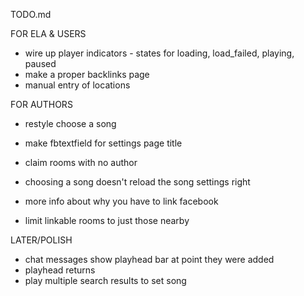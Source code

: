 TODO.md

FOR ELA & USERS
- wire up player indicators - states for loading, load_failed, playing, paused
- make a proper backlinks page
- manual entry of locations


FOR AUTHORS
- restyle choose a song
- make fbtextfield for settings page title
- claim rooms with no author
- choosing a song doesn't reload the song settings right


- more info about why you have to link facebook


- limit linkable rooms to just those nearby



LATER/POLISH
- chat messages show playhead bar at point they were added
- playhead returns
- play multiple search results to set song

